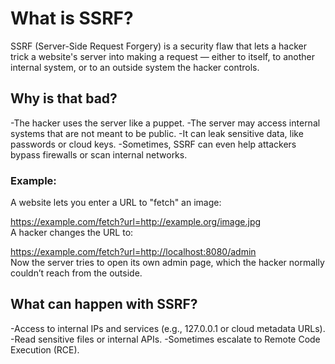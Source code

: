 # What is SSRF?
SSRF (Server-Side Request Forgery) is a security flaw that lets a hacker trick a website's server into making a request — either to itself, to another internal system, or to an outside system the hacker controls.

## Why is that bad?
-The hacker uses the server like a puppet.
-The server may access internal systems that are not meant to be public.
-It can leak sensitive data, like passwords or cloud keys.
-Sometimes, SSRF can even help attackers bypass firewalls or scan internal networks.

### Example:
A website lets you enter a URL to "fetch" an image:

https://example.com/fetch?url=http://example.org/image.jpg <br>
A hacker changes the URL to:<br>

https://example.com/fetch?url=http://localhost:8080/admin <br>
Now the server tries to open its own admin page, which the hacker normally couldn’t reach from the outside. <br> 

## What can happen with SSRF?
-Access to internal IPs and services (e.g., 127.0.0.1 or cloud metadata URLs).
-Read sensitive files or internal APIs.
-Sometimes escalate to Remote Code Execution (RCE).


